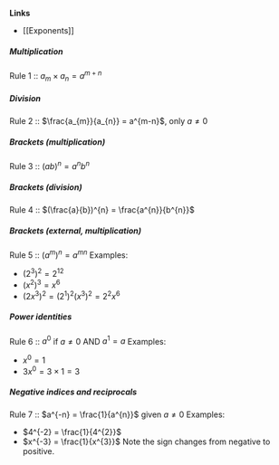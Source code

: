 **Links**
- [[Exponents]] 

##### Multiplication
Rule 1 :: $a_{m} \times a_{n} = a^{m+n}$

##### Division
Rule 2 :: $\frac{a_{m}}{a_{n}} = a^{m-n}$, only $a \neq 0$

##### Brackets (multiplication)
Rule 3 :: $(ab)^{n} = a^{n}b^{n}$

##### Brackets (division)
Rule 4 :: $(\frac{a}{b})^{n} = \frac{a^{n}}{b^{n}}$

##### Brackets (external, multiplication)
Rule 5 :: $(a^{m})^{n}= a^{mn}$ 
Examples:
- $(2^{3})^{2}= 2^{12}$
- $(x^{2})^{3} = x^{6}$
- $(2x^{3})^{2} = (2^{1})^{2}(x^{3})^{2} = 2^{2}x^{6}$


##### Power identities
Rule 6 :: $a^{0}$ if $a \neq 0$ AND $a^{1} = a$
Examples:
- $x^{0} = 1$
- $3x^{0} = 3 \times 1 = 3$

##### Negative indices and reciprocals
Rule 7 :: $a^{-n} = \frac{1}{a^{n}}$ given $a \neq 0$
Examples:
- $4^{-2} = \frac{1}{4^{2}}$
- $x^{-3} = \frac{1}{x^{3}}$
Note the sign changes from negative to positive.